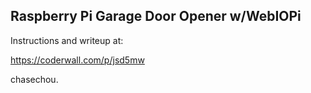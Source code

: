 Raspberry Pi Garage Door Opener w/WebIOPi
-----------------------------------------

Instructions and writeup at:

https://coderwall.com/p/jsd5mw


chasechou.
